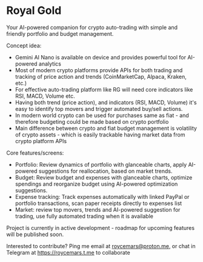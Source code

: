 # Royal Gold 

Your AI-powered companion for crypto auto-trading with simple and friendly portfolio and budget management.

Concept idea:
- Gemini AI Nano is available on device and provides powerful tool for AI-powered analytics
- Most of modern crypto platforms provide APIs for both trading and tracking of price action and trends (CoinMarketCap, Alpaca, Kraken, etc.)
- For effective auto-trading platform like RG will need core indicators like RSI, MACD, Volume etc.
- Having both trend (price action), and indicators (RSI, MACD, Volume) it's easy to identify top movers and trigger automated buy/sell actions.
- In modern world crypto can be used for purchases same as fiat - and therefore budgeting could be made based on crypto portfolio
- Main difference between crypto and fiat budget management is volatility of crypto assets - which is easily trackable having market data from crypto platform APIs

Core features/screens:
- Portfolio: Review dynamics of portfolio with glanceable charts, apply AI-powered suggestions for reallocation, based on market trends.
- Budget: Review budget and expenses with glanceable charts, optimize spendings and reorganize budget using AI-powered optimization suggestions.
- Expense tracking: Track expenses automatically with linked PayPal or portfolio transactions, scan paper receipts directly to expenses list
- Market: review top movers, trends and AI-powered suggestion for trading, use fully automated trading when it is available

Project is currently in active development - roadmap for upcoming features will be published soon.

Interested to contribute? 
Ping me email at roycemars@proton.me, or chat in Telegram at https://roycemars.t.me to collaborate
